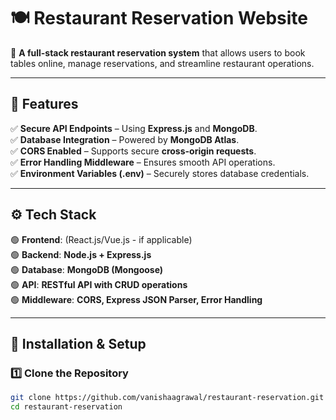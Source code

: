 # **🍽 Restaurant Reservation Website**  

🚀 **A full-stack restaurant reservation system** that allows users to book tables online, manage reservations, and streamline restaurant operations.  

---

## **📌 Features**    
✅ **Secure API Endpoints** – Using **Express.js** and **MongoDB**.  
✅ **Database Integration** – Powered by **MongoDB Atlas**.  
✅ **CORS Enabled** – Supports secure **cross-origin requests**.  
✅ **Error Handling Middleware** – Ensures smooth API operations.  
✅ **Environment Variables (.env)** – Securely stores database credentials.  

---

## **⚙️ Tech Stack**  
🟢 **Frontend**: (React.js/Vue.js - if applicable)  
🟢 **Backend**: **Node.js + Express.js**  
🟢 **Database**: **MongoDB (Mongoose)**  
🟢 **API**: **RESTful API with CRUD operations**  
🟢 **Middleware**: **CORS, Express JSON Parser, Error Handling**  

---

## **🚀 Installation & Setup**  

### **1️⃣ Clone the Repository**  
```sh
git clone https://github.com/vanishaagrawal/restaurant-reservation.git
cd restaurant-reservation
